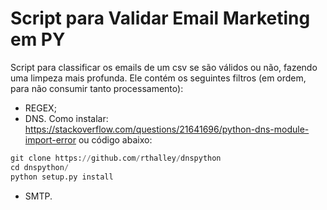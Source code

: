 # Script para Validar Email Marketing em PY

Script para classificar os emails de um csv se são válidos ou não, fazendo uma limpeza mais profunda. Ele contém os seguintes filtros (em ordem, para não consumir tanto processamento):
- REGEX;
- DNS. Como instalar: https://stackoverflow.com/questions/21641696/python-dns-module-import-error ou código abaixo:

```python
git clone https://github.com/rthalley/dnspython
cd dnspython/
python setup.py install
```
- SMTP.
